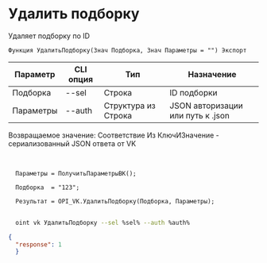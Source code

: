﻿---
sidebar_position: 7
---

# Удалить подборку
 Удаляет подборку по ID



`Функция УдалитьПодборку(Знач Подборка, Знач Параметры = "") Экспорт`

  | Параметр | CLI опция | Тип | Назначение |
  |-|-|-|-|
  | Подборка | --sel | Строка | ID подборки |
  | Параметры | --auth | Структура из Строка | JSON авторизации или путь к .json |

  
  Возвращаемое значение:   Соответствие Из КлючИЗначение - сериализованный JSON ответа от VK

<br/>




```bsl title="Пример кода"
  Параметры = ПолучитьПараметрыВК();
  
  Подборка  = "123";
  
  Результат = OPI_VK.УдалитьПодборку(Подборка, Параметры);
```
	


```sh title="Пример команды CLI"
    
  oint vk УдалитьПодборку --sel %sel% --auth %auth%

```

```json title="Результат"
{
  "response": 1
  }
```
